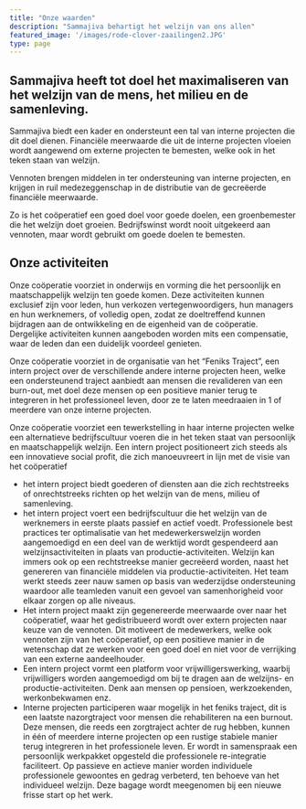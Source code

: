```yaml
---
title: "Onze waarden"
description: "Sammajiva behartigt het welzijn van ons allen"
featured_image: '/images/rode-clover-zaailingen2.JPG'
type: page
---
```

## Sammajiva heeft tot doel het maximaliseren van het welzijn van de mens, het milieu en de samenleving.

Sammajiva biedt een kader en ondersteunt een tal van interne projecten die dit doel dienen. 
Financiële meerwaarde die uit de interne projecten vloeien wordt aangewend om externe projecten te bemesten, welke ook in het teken staan van welzijn.

Vennoten brengen middelen in ter ondersteuning van interne projecten, en krijgen in ruil medezeggenschap in de distributie van de gecreëerde financiële meerwaarde.

Zo is het coöperatief een goed doel voor goede doelen, een groenbemester die het welzijn doet groeien. 
Bedrijfswinst wordt nooit uitgekeerd aan vennoten, maar wordt gebruikt om goede doelen te bemesten. 

## Onze activiteiten
Onze coöperatie voorziet in onderwijs en vorming die het persoonlijk en maatschappelijk welzijn ten goede komen. Deze activiteiten kunnen exclusief zijn voor leden, hun verkozen vertegenwoordigers, hun managers en hun werknemers, of volledig open, zodat ze doeltreffend kunnen bijdragen aan de ontwikkeling en de eigenheid van de coöperatie. Dergelijke activiteiten kunnen aangeboden worden mits een compensatie, waar de leden dan een duidelijk voordeel genieten. 

Onze coöperatie voorziet in de organisatie van het “Feniks Traject”, een intern project over de verschillende andere interne projecten heen, welke een ondersteunend traject aanbiedt aan mensen die revalideren van een burn-out, met doel deze mensen op een positieve manier terug te integreren in het professioneel leven, door ze te laten meedraaien in 1 of meerdere van onze interne projecten.


Onze coöperatie voorziet een tewerkstelling in haar interne projecten welke een alternatieve bedrijfscultuur voeren die in het teken staat van persoonlijk en maatschappelijk welzijn. Een intern project positioneert zich steeds als een innovatieve social profit, die zich manoeuvreert in lijn met de visie van het coöperatief 

* het intern project biedt goederen of diensten aan die zich rechtstreeks of onrechtstreeks richten op het welzijn van de mens, milieu of samenleving.
* het intern project voert een bedrijfscultuur die het welzijn van de werknemers in eerste plaats passief en actief voedt. Professionele best practices ter optimalisatie van het medewerkerswelzijn worden aangemoedigd en een deel van de werktijd wordt gespendeerd aan welzijnsactiviteiten in plaats van productie-activiteiten. Welzijn kan immers ook op een rechtstreekse manier gecreëerd worden, naast het genereren van financiële middelen via productie-activiteiten. Het team werkt steeds zeer nauw samen op basis van wederzijdse ondersteuning waardoor alle teamleden vanuit een gevoel van samenhorigheid voor elkaar zorgen op alle niveaus. 
* Het intern project maakt zijn gegenereerde meerwaarde over naar het coöperatief, waar het gedistribueerd wordt over extern projecten naar keuze van de vennoten. Dit motiveert de medewerkers, welke ook vennoten zijn van het coöperatief, op een positieve manier in de wetenschap dat ze werken voor een goed doel en niet voor de verrijking van een externe aandeelhouder.
* Een intern project vormt een platform voor vrijwilligerswerking, waarbij vrijwilligers worden aangemoedigd om bij te dragen aan de welzijns- en productie-activiteiten. Denk aan mensen op pensioen, werkzoekenden, werkonbekwamen enz.
* Interne projecten participeren waar mogelijk in het feniks traject, dit is een laatste nazorgtraject voor mensen die  rehabiliteren na een burnout. Deze mensen, die reeds een zorgtraject achter de rug hebben, kunnen in één of meerdere interne projecten op een rustige stabiele manier terug integreren in het professionele leven. Er wordt in samenspraak een persoonlijk werkpakket opgesteld die professionele re-integratie faciliteert. Op passieve en actieve manier worden individuele professionele gewoontes en gedrag verbeterd, ten behoeve van het individueel welzijn. Deze bagage wordt meegenomen bij een nieuwe frisse start op het werk.